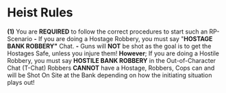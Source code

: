 # Heist Rules

**(1)** You are **REQUIRED** to follow the correct procedures to start such an RP-Scenario **-** If you are doing a Hostage Robbery, you must say "**HOSTAGE BANK ROBBERY"** Chat. **-** Guns will **NOT** be shot as the goal is to get the Hostages Safe, unless you injure them! **However**; If you are doing a Hostile Robbery, you must say **HOSTILE BANK ROBBERY** in the Out-of-Character Chat (T-Chat) Robbers **CANNOT** have a Hostage, Robbers, Cops can and will be Shot On Site at the Bank depending on how the initiating situation plays out!
